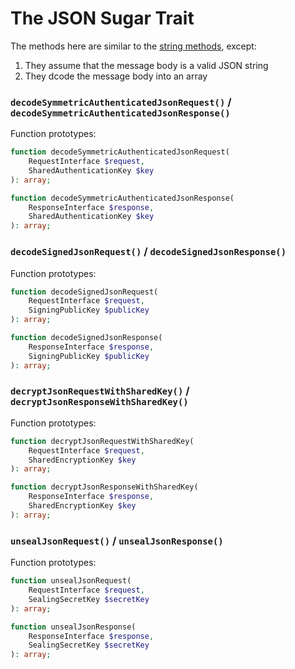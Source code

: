 # The JSON Sugar Trait

The methods here are similar to the [string methods](StringSugar.md), except:

1. They assume that the message body is a valid JSON string
2. They dcode the message body into an array

### `decodeSymmetricAuthenticatedJsonRequest()` / `decodeSymmetricAuthenticatedJsonResponse()`

Function prototypes:

```php
function decodeSymmetricAuthenticatedJsonRequest(
    RequestInterface $request,
    SharedAuthenticationKey $key
): array;

function decodeSymmetricAuthenticatedJsonResponse(
    ResponseInterface $response,
    SharedAuthenticationKey $key
): array;
```

### `decodeSignedJsonRequest()` / `decodeSignedJsonResponse()`

Function prototypes:

```php
function decodeSignedJsonRequest(
    RequestInterface $request,
    SigningPublicKey $publicKey
): array;

function decodeSignedJsonResponse(
    ResponseInterface $response,
    SigningPublicKey $publicKey
): array;
```

### `decryptJsonRequestWithSharedKey()` / `decryptJsonResponseWithSharedKey()`

Function prototypes:

```php
function decryptJsonRequestWithSharedKey(
    RequestInterface $request,
    SharedEncryptionKey $key
): array;

function decryptJsonResponseWithSharedKey(
    ResponseInterface $response,
    SharedEncryptionKey $key
): array;
```

### `unsealJsonRequest()` / `unsealJsonResponse()`

Function prototypes:

```php
function unsealJsonRequest(
    RequestInterface $request,
    SealingSecretKey $secretKey
): array;

function unsealJsonResponse(
    ResponseInterface $response,
    SealingSecretKey $secretKey
): array;
```

